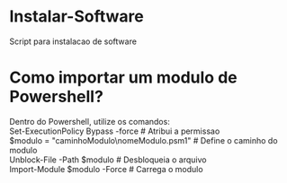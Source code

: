 # Instalar-Software
Script para instalacao de software

# Como importar um modulo de Powershell?  <br>
Dentro do Powershell, utilize os comandos: <br>
Set-ExecutionPolicy Bypass -force # Atribui a permissao <br>
$modulo = "caminhoModulo\nomeModulo.psm1" # Define o caminho do modulo <br>
Unblock-File -Path $modulo # Desbloqueia o arquivo <br>
Import-Module $modulo -Force # Carrega o modulo <br>
